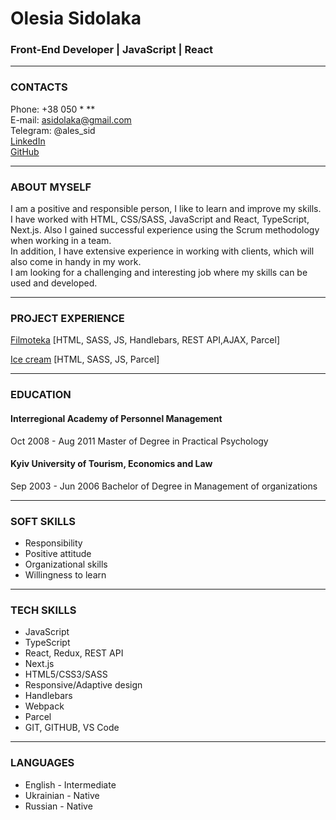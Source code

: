 # Оlesia Sidolaka

### Front-End Developer | JavaScript | React

---

### CONTACTS

Phone: +38 050 \*  \*\*<br>
E-mail: asidolaka@gmail.com<br>
Telegram: @ales_sid<br>
[LinkedIn](https://www.linkedin.com/in/alesia-sidolaka/)<br>
[GitHub](https://github.com/AlexSidol)

---
### ABOUT MYSELF

I am a positive and responsible person, I like to learn and improve my skills.<br>
I have worked with HTML, CSS/SASS, JavaScript and React, TypeScript, Next.js. Also I gained successful experience using the Scrum methodology when working in a team.<br>
In addition, I have extensive experience in working with clients, which will also come in handy in my work.<br>
I am looking for a challenging and interesting job where my skills can be used and developed.<br>

---

### PROJECT EXPERIENCE

[Filmoteka](https://yzarytskyi.github.io/filmoteka/#) [HTML, SASS, JS, Handlebars, REST API,AJAX, Parcel]

[Ice cream](https://grechkoseynadezhda.github.io/quincy-crew-ice-cream/) [HTML, SASS, JS, Parcel]

---

### EDUCATION

#### Interregional Academy of Personnel Management

Oct 2008 - Aug 2011
Master of Degree in Practical Psychology

#### Kyiv University of Tourism, Economics and Law

Sep 2003 - Jun 2006
Bachelor of Degree in Management of organizations

---

### SOFT SKILLS

- Responsibility
- Positive attitude
- Organizational skills
- Willingness to learn

---

### TECH SKILLS

- JavaScript
- TypeScript
- React, Redux, REST API
- Next.js
- HTML5/CSS3/SASS
- Responsive/Adaptive design
- Handlebars
- Webpack
- Parcel
- GIT, GITHUB, VS Code

---

### LANGUAGES

- English - Intermediate
- Ukrainian - Native
- Russian - Native

